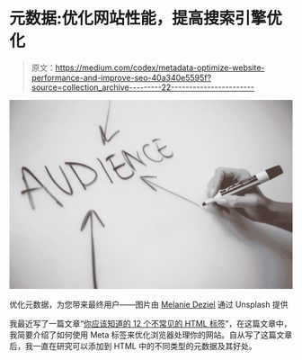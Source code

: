 # 元数据:优化网站性能，提高搜索引擎优化

> 原文：<https://medium.com/codex/metadata-optimize-website-performance-and-improve-seo-40a340e5595f?source=collection_archive---------22----------------------->

![](img/fb78d6e8507bad0c0b98bd0287619ad3.png)

优化元数据，为您带来最终用户——图片由 [Melanie Deziel](https://unsplash.com/@storyfuel) 通过 Unsplash 提供

我最近写了一篇文章“[你应该知道的 12 个不常见的 HTML 标签](/@simply_stef/12-uncommon-html-tags-that-you-probably-should-know-df7ab66aa0c6)”，在这篇文章中，我简要介绍了如何使用 Meta 标签来优化浏览器处理你的网站。自从写了这篇文章后，我一直在研究可以添加到 HTML 中的不同类型的元数据及其好处。